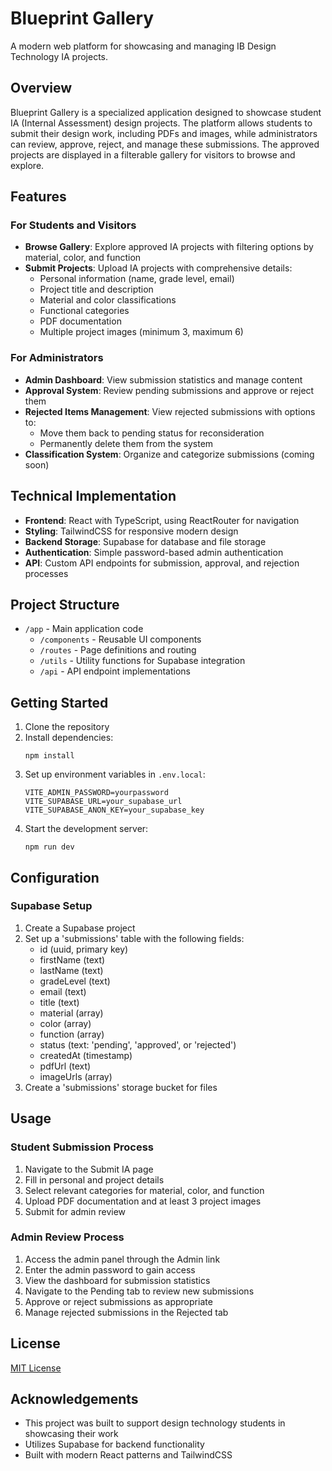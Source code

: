 # Blueprint Gallery

A modern web platform for showcasing and managing IB Design Technology IA projects.

## Overview

Blueprint Gallery is a specialized application designed to showcase student IA (Internal Assessment) design projects. The platform allows students to submit their design work, including PDFs and images, while administrators can review, approve, reject, and manage these submissions. The approved projects are displayed in a filterable gallery for visitors to browse and explore.

## Features

### For Students and Visitors

- **Browse Gallery**: Explore approved IA projects with filtering options by material, color, and function
- **Submit Projects**: Upload IA projects with comprehensive details:
  - Personal information (name, grade level, email)
  - Project title and description
  - Material and color classifications
  - Functional categories
  - PDF documentation
  - Multiple project images (minimum 3, maximum 6)

### For Administrators

- **Admin Dashboard**: View submission statistics and manage content
- **Approval System**: Review pending submissions and approve or reject them
- **Rejected Items Management**: View rejected submissions with options to:
  - Move them back to pending status for reconsideration
  - Permanently delete them from the system
- **Classification System**: Organize and categorize submissions (coming soon)

## Technical Implementation

- **Frontend**: React with TypeScript, using ReactRouter for navigation
- **Styling**: TailwindCSS for responsive modern design
- **Backend Storage**: Supabase for database and file storage
- **Authentication**: Simple password-based admin authentication
- **API**: Custom API endpoints for submission, approval, and rejection processes

## Project Structure

- `/app` - Main application code
  - `/components` - Reusable UI components
  - `/routes` - Page definitions and routing
  - `/utils` - Utility functions for Supabase integration
  - `/api` - API endpoint implementations

## Getting Started

1. Clone the repository
2. Install dependencies:
   ```
   npm install
   ```
3. Set up environment variables in `.env.local`:
   ```
   VITE_ADMIN_PASSWORD=yourpassword
   VITE_SUPABASE_URL=your_supabase_url
   VITE_SUPABASE_ANON_KEY=your_supabase_key
   ```
4. Start the development server:
   ```
   npm run dev
   ```

## Configuration

### Supabase Setup

1. Create a Supabase project
2. Set up a 'submissions' table with the following fields:
   - id (uuid, primary key)
   - firstName (text)
   - lastName (text)
   - gradeLevel (text)
   - email (text)
   - title (text)
   - material (array)
   - color (array)
   - function (array)
   - status (text: 'pending', 'approved', or 'rejected')
   - createdAt (timestamp)
   - pdfUrl (text)
   - imageUrls (array)
3. Create a 'submissions' storage bucket for files

## Usage

### Student Submission Process

1. Navigate to the Submit IA page
2. Fill in personal and project details
3. Select relevant categories for material, color, and function
4. Upload PDF documentation and at least 3 project images
5. Submit for admin review

### Admin Review Process

1. Access the admin panel through the Admin link
2. Enter the admin password to gain access
3. View the dashboard for submission statistics
4. Navigate to the Pending tab to review new submissions
5. Approve or reject submissions as appropriate
6. Manage rejected submissions in the Rejected tab

## License

[MIT License](LICENSE)

## Acknowledgements

- This project was built to support design technology students in showcasing their work
- Utilizes Supabase for backend functionality
- Built with modern React patterns and TailwindCSS
